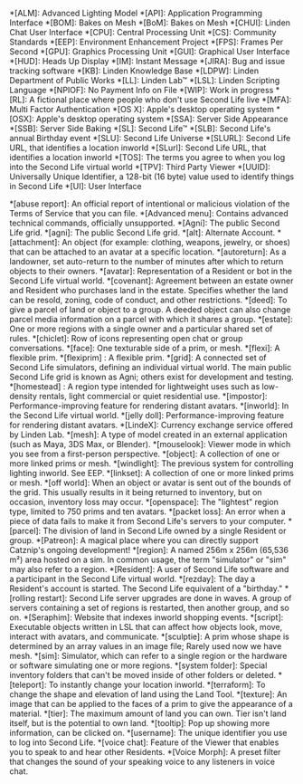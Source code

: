 *[ALM]: Advanced Lighting Model
*[API]: Application Programming Interface
*[BOM]: Bakes on Mesh
*[BoM]: Bakes on Mesh
*[CHUI]: Linden Chat User Interface
*[CPU]: Central Processing Unit
*[CS]: Community Standards
*[EEP]: Environment Enhancement Project
*[FPS]: Frames Per Second
*[GPU]: Graphics Processing Unit
*[GUI]: Graphical User Interface
*[HUD]: Heads Up Display
*[IM]: Instant Message
*[JIRA]: Bug and issue tracking software
*[KB]: Linden Knowledge Base
*[LDPW]: Linden Department of Public Works
*[LL]: Linden Lab™
*[LSL]: Linden Scripting Language
*[NPIOF]: No Payment Info on File
*[WIP]: Work in progress
*[RL]: A fictional place where people who don't use Second Life live
*[MFA]: Multi Factor Authentication
*[OS X]: Apple's desktop operating system
*[OSX]: Apple's desktop operating system
*[SSA]: Server Side Appearance
*[SSB]: Server Side Baking
*[SL]: Second Life™
*[SLB]: Second Life's annual Birthday event
*[SLU]: Second Life Universe
*[SLURL]: Second Life URL, that identifies a location inworld
*[SLurl]: Second Life URL, that identifies a location inworld
*[TOS]: The terms you agree to when you log into the Second Life virtual world
*[TPV]: Third Party Viewer
*[UUID]: Universally Unique Identifier, a 128-bit (16 byte) value used to identify things in Second Life
*[UI]: User Interface

*[abuse report]: An official report of intentional or malicious violation of the Terms of Service that you can file.
*[Advanced menu]: Contains advanced technical commands, officially unsupported.
*[Agni]: The public Second Life grid.
*[agni]: The public Second Life grid.
*[alt]: Alternate Account.
*[attachment]: An object (for example: clothing, weapons, jewelry, or shoes) that can be attached to an avatar at a specific location.
*[autoreturn]: As a landowner, set auto-return to the number of minutes after which to return objects to their owners.
*[avatar]: Representation of a Resident or bot in the Second Life virtual world.
*[covenant]: Agreement between an estate owner and Resident who purchases land in the estate. Specifies whether the land can be resold, zoning, code of conduct, and other restrictions.
*[deed]: To give a parcel of land or object to a group. A deeded object can also change parcel media information on a parcel with which it shares a group.
*[estate]: One or more regions with a single owner and a particular shared set of rules.
*[chiclet]: Row of icons representing open chat or group conversations.
*[face]: One texturable side of a prim, or mesh.
*[flexi]: A flexible prim.
*[flexiprim] : A flexible prim.
*[grid]: A connected set of Second Life simulators, defining an individual virtual world. The main public Second Life grid is known as Agni; others exist for development and testing.
*[homestead] : A region type intended for lightweight uses such as low-density rentals, light commercial or quiet residential use.
*[impostor]: Performance-improving feature for rendering distant avatars.
*[inworld]: In the Second Life virtual world.
*[jelly doll]: Performance-improving feature for rendering distant avatars.
*[LindeX]: Currency exchange service offered by Linden Lab.
*[mesh]: A type of model created in an external application (such as Maya, 3DS Max, or Blender).
*[mouselook]: Viewer mode in which you see from a first-person perspective.
*[object]: A collection of one or more linked prims or mesh.
*[windlight]: The previous system for controlling lighting inworld. See EEP.
*[linkset]: A collection of one or more linked prims or mesh.
*[off world]: When an object or avatar is sent out of the bounds of the grid. This usually results in it being returned to inventory, but on occasion, inventory loss may occur.
*[openspace]: The "lightest" region type, limited to 750 prims and ten avatars.
*[packet loss]: An error when a piece of data fails to make it from Second Life's servers to your computer.
*[parcel]: The division of land in Second Life owned by a single Resident or group.
*[Patreon]: A magical place where you can directly support Catznip's ongoing development!
*[region]: A named 256m x 256m (65,536 m²) area hosted on a sim. In common usage, the term "simulator" or "sim" may also refer to a region.
*[Resident]: A user of Second Life software and a participant in the Second Life virtual world.
*[rezday]: The day a Resident's account is started. The Second Life equivalent of a "birthday."
*[rolling restart]: Second Life server upgrades are done in waves. A group of servers containing a set of regions is restarted, then another group, and so on.
*[Seraphim]: Website that indexes inworld shopping events.
*[script]: Executable objects written in LSL that can affect how objects look, move, interact with avatars, and communicate.
*[sculptie]: A prim whose shape is determined by an array values in an image file; Rarely used now we have mesh.
*[sim]: Simulator, which can refer to a single region or the hardware or software simulating one or more regions.
*[system folder]: Special inventory folders that can't be moved inside of other folders or deleted.
*[teleport]: To instantly change your location inworld.
*[terraform]: To change the shape and elevation of land using the Land Tool.
*[texture]: An image that can be applied to the faces of a prim to give the appearance of a material.
*[tier]: The maximum amount of land you can own. Tier isn't land itself, but is the potential to own land.
*[tooltip]: Pop up showing more information, can be clicked on.
*[username]: The unique identifier you use to log into Second Life.
*[voice chat]: Feature of the Viewer that enables you to speak to and hear other Residents.
*[Voice Morph]: A preset filter that changes the sound of your speaking voice to any listeners in voice chat.
